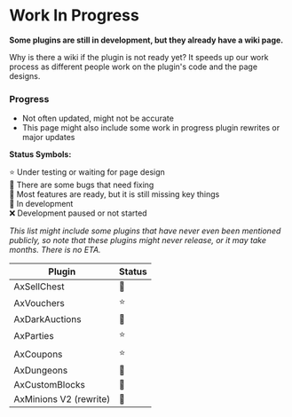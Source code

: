 # ️Work In Progress

**Some plugins are still in development, but they already have a wiki page.**

Why is there a wiki if the plugin is not ready yet? It speeds up our work process as different people work on the plugin's code and the page designs.

### Progress
* Not often updated, might not be accurate
* This page might also include some work in progress plugin rewrites or major updates

**Status Symbols:**

⭐ Under testing or waiting for page design\
🐛 There are some bugs that need fixing\
🔎 Most features are ready, but it is still missing key things\
🔨 In development\
❌ Development paused or not started

*This list might include some plugins that have never even been mentioned publicly, so note that these plugins might never release, or it may take months. There is no ETA.*

| Plugin                 | Status |
|------------------------|--------|
| AxSellChest            | 🔨     |
| AxVouchers             | ⭐      |
| AxDarkAuctions         | 🐛     |
| AxParties              | ⭐      |
| AxCoupons              | ⭐      |
| AxDungeons             | 🔎     |
| AxCustomBlocks         | 🔎     |
| AxMinions V2 (rewrite) | 🔨     |
